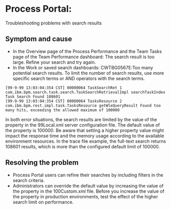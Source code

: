 # Process Portal:
Troubleshooting problems with search results

## Symptom and cause

- In the Overview page of the Process Performance and
the Team Tasks page of the Team Performance dashboard:
The search result is too large. Refine your search and try again.
- In the Work or saved search dashboards:
CWTBG0567E:Too many potential search results. To limit the number of search
results, use more specific search terms or AND operators with the search terms.

```
[99-9-99 13:03:04:354 CST] 00000064 TaskSearchRet 1 com.ibm.bpm.search.task.search.TaskSearchRetrievalImpl searchTaskIndex
Task Search Found 108601                                                
[99-9-99 13:03:04:354 CST] 00000064 TasksResource 2                    
com.ibm.bpm.rest.impl.task.TasksResource getWleQueryResult Found too    
many hits, exceeding the allowed maximum of 100000
```

In both error situations, the search results are limited by the value of
the <index-search-max-hits> property in the 99Local.xml
server configuration file. The default value of the property is 100000. Be aware that setting a
higher property value might impact the response time and the memory usage according to the available
environment resources. In the trace file example, the full-text search returns 108601 results, which
is more than the configured default limit of 100000.

## Resolving the problem

- Process Portal users
can refine their searches by including filters in the search criteria.
- Administrators can override the default value by increasing the value of the
<index-search-max-hits> property in the 100Custom.xml file.
Before you increase the value of the property in production environments, test the effect of the
higher search limit on performance.